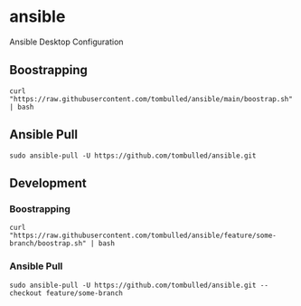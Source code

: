 # ansible
Ansible Desktop Configuration

## Boostrapping
```console
curl "https://raw.githubusercontent.com/tombulled/ansible/main/boostrap.sh" | bash
```

## Ansible Pull
```console
sudo ansible-pull -U https://github.com/tombulled/ansible.git
```

## Development
### Boostrapping
```console
curl "https://raw.githubusercontent.com/tombulled/ansible/feature/some-branch/boostrap.sh" | bash
```

### Ansible Pull
```console
sudo ansible-pull -U https://github.com/tombulled/ansible.git --checkout feature/some-branch
```
